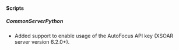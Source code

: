 
#### Scripts
##### CommonServerPython
- Added support to enable usage of the AutoFocus API key (XSOAR server version 6.2.0+).

